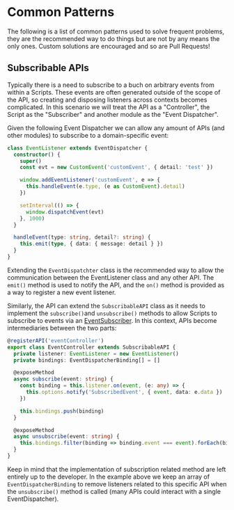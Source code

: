 # Common Patterns

The following is a list of common patterns used to solve frequent problems, they are the recommended way to do things but are not by any means the only ones. Custom solutions are encouraged and so are Pull Requests!

## Subscribable APIs

Typically there is a need to subscribe to a buch on arbitrary events from within a Scripts. These events are often generated outside of the scope of the API, so creating and disposing listeners across contexts becomes complicated. In this scenario we will treat the API as a "Controller", the Script as the "Subscriber" and another module as the "Event Dispatcher".

Given the following Event Dispatcher we can allow any amount of APIs (and other modules) to subscribe to a domain-specific event:

```ts
class EventListener extends EventDispatcher {
  constructor() {
    super()
    const evt = new CustomEvent('customEvent', { detail: 'test' })

    window.addEventListener('customEvent', e => {
      this.handleEvent(e.type, (e as CustomEvent).detail)
    })

    setInterval(() => {
      window.dispatchEvent(evt)
    }, 1000)
  }

  handleEvent(type: string, detail?: string) {
    this.emit(type, { data: { message: detail } })
  }
}
```

Extending the `EventDispatchter` class is the recommended way to allow the communication between the EventListener class and any other API. The `emit()` method is used to notify the API, and the `on()` method is provided as a way to register a new event listener.

Similarly, the API can extend the `SubscribableAPI` class as it needs to implement the `subscribe()`and `unsubscribe()` methods to allow Scripts to subscribe to events via an [EventSubscriber](../scripts/common-patterns.md). In this context, APIs become intermediaries between the two parts:

```ts
@registerAPI('eventController')
export class EventController extends SubscribableAPI {
  private listener: EventListener = new EventListener()
  private bindings: EventDispatcherBinding[] = []

  @exposeMethod
  async subscribe(event: string) {
    const binding = this.listener.on(event, (e: any) => {
      this.options.notify('SubscribedEvent', { event, data: e.data })
    })

    this.bindings.push(binding)
  }

  @exposeMethod
  async unsubscribe(event: string) {
    this.bindings.filter(binding => binding.event === event).forEach(binding => binding.off())
  }
}
```

Keep in mind that the implementation of subscription related method are left entirely up to the developer. In the example above we keep an array of `EventDispatcherBinding` to remove listeners related to this specific API when the `unsubscribe()` method is called (many APIs could interact with a single EventDispatcher).
